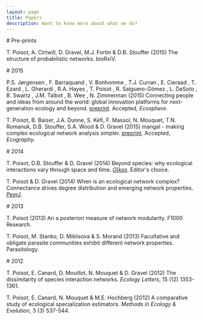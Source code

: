 ```yaml
---
layout: page
title: Papers
description: Want to know more about what we do?
---
```


<div class="pure-u-1 copy" markdown="1">
# Pre-prints

T. Poisot, A. Cirtwill, D. Gravel, M.J. Fortin & D.B. Stouffer (2015) The
structure of probabilistic networks. bioRxiV.

</div>

<div class="pure-u-1 copy" markdown="1">
# 2015

P.S. Jørgensen , F. Barraquand , V. Bonhomme , T.J. Curran , E. Cieraad , T.
Ezard , L. Gherardi , R.A. Hayes , T. Poisot , R. Salguero-Gómez , L. DeSoto ,
B. Swartz , J.M. Talbot , B. Wee , N. Zimmerman (2015) Connecting people and
ideas from around the world: global innovation platforms for next-generation
ecology and beyond. [preprint][gippr]. Accepted, *Ecosphere*.

[gippr]: http://biorxiv.org/content/early/2014/12/14/012666

T. Poisot, B. Baiser, J.A. Dunne, S. Kéfi, F. Massol, N. Mouquet, T.N. Romanuk,
D.B. Stouffer, S.A. Wood & D. Gravel (2015) mangal - making complex ecological
network analysis simpler. [preprint][mgpr]. Accepted, *Ecography*.

[mgpr]: http://biorxiv.org/content/early/2015/02/24/002634

</div>

<div class="pure-u-1 copy" markdown="1">
# 2014

T. Poisot, D.B. Stouffer & D. Gravel (2014) Beyond species: why ecological
interactions vary through space and time. [*Oïkos*][beyondspecies]. Editor's
choice.

[beyondspecies]: http://onlinelibrary.wiley.com/doi/10.1111/oik.01719/abstract

T. Poisot & D. Gravel (2014) When is an ecological network complex? Connectance
drives degree distribution and emerging network properties. [*PeerJ*][econetcomp].

[econetcomp]: https://peerj.com/articles/251/

</div>

<div class="pure-u-1 copy" markdown="1">
# 2013

T. Poisot (2013) An a posteriori measure of network modularity. F1000 Research.

T. Poisot, M. Stanko, D. Miklisova & S. Morand (2013) Facultative and obligate
parasite communities exhibit different network properties. Parasitology.

</div>

<div class="pure-u-1 copy" markdown="1">
# 2012

T. Poisot, E. Canard, D. Mouillot, N. Mouquet & D. Gravel (2012) The
dissimilarity of species interaction networks. *Ecology Letters*, 15 (12)
1353-1361.

T. Poisot, E. Canard, N. Mouquet & M.E. Hochberg (2012) A comparative study of
ecological specialization estimators. *Methods in Ecology & Evolution*, 3 (3)
537-544.

</div>
